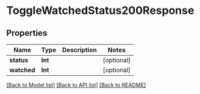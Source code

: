 # ToggleWatchedStatus200Response

## Properties
Name | Type | Description | Notes
------------ | ------------- | ------------- | -------------
**status** | **Int** |  | [optional] 
**watched** | **Int** |  | [optional] 

[[Back to Model list]](../README.md#documentation-for-models) [[Back to API list]](../README.md#documentation-for-api-endpoints) [[Back to README]](../README.md)


